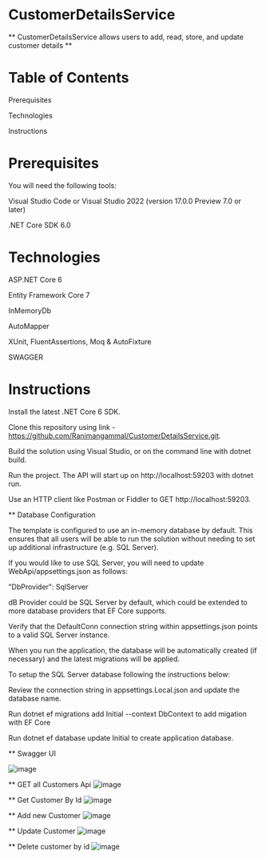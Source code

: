 # CustomerDetailsService 

** CustomerDetailsService allows users to add, read, store, and update customer details ** 

# Table of Contents 

Prerequisites 

Technologies 

Instructions 


# Prerequisites 

You will need the following tools: 

Visual Studio Code or Visual Studio 2022 (version 17.0.0 Preview 7.0 or later) 

.NET Core SDK 6.0 

# Technologies 

ASP.NET Core 6 

Entity Framework Core 7 

InMemoryDb 

AutoMapper 

XUnit, FluentAssertions, Moq & AutoFixture 

SWAGGER 

 

# Instructions 

Install the latest .NET Core 6 SDK. 

Clone this repository using link - https://github.com/Ranimangammal/CustomerDetailsService.git.

Build the solution using Visual Studio, or on the command line with dotnet build. 

Run the project. The API will start up on http://localhost:59203 with dotnet run. 

Use an HTTP client like Postman or Fiddler to GET http://localhost:59203. 

 

** Database Configuration 

The template is configured to use an in-memory database by default. This ensures that all users will be able to run the solution without needing to set up additional infrastructure (e.g. SQL Server). 

If you would like to use SQL Server, you will need to update WebApi/appsettings.json as follows: 

 "DbProvider": SqlServer 

dB Provider could be SQL Server by default, which could be extended to more database providers that EF Core supports. 

Verify that the DefaultConn connection string within appsettings.json points to a valid SQL Server instance. 

When you run the application, the database will be automatically created (if necessary) and the latest migrations will be applied. 

To setup the SQL Server database following the instructions below: 

Review the connection string in appsettings.Local.json and update the database name. 

Run dotnet ef migrations add Initial --context <ProjectName>DbContext to add migation with EF Core 

Run dotnet ef database update Initial to create application database. 

  ** Swagger UI

 ![image](https://user-images.githubusercontent.com/48356037/229352228-f19e083a-8cb1-4981-9df0-ce4f9c95f151.png)
  
** GET all Customers Api
 ![image](https://user-images.githubusercontent.com/48356037/229352473-f1b71f18-8ba1-4cae-919a-a936d6857cac.png)
  
** Get Customer By Id
  ![image](https://user-images.githubusercontent.com/48356037/229352546-e41dec10-1014-4635-86d0-bfb9f8c813f0.png)
  
** Add new Customer
  ![image](https://user-images.githubusercontent.com/48356037/229352582-94586ee1-5dea-4627-a905-58c88129f9b2.png)
  
** Update Customer
  ![image](https://user-images.githubusercontent.com/48356037/229352624-d608ef3a-2390-40db-9268-dcb47e8e925f.png)
  
** Delete customer by id
  ![image](https://user-images.githubusercontent.com/48356037/229352684-5a4bcb21-50a0-4263-a94c-938054a95ae8.png)





